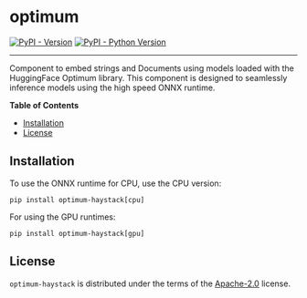 # optimum

[![PyPI - Version](https://img.shields.io/pypi/v/optimum.svg)](https://pypi.org/project/optimum-haystack)
[![PyPI - Python Version](https://img.shields.io/pypi/pyversions/optimum.svg)](https://pypi.org/project/optimum-haystack)

-----

Component to embed strings and Documents using models loaded with the HuggingFace Optimum library. This component is designed to seamlessly inference models using the high speed ONNX runtime.

**Table of Contents**

- [Installation](#installation)
- [License](#license)

## Installation

To use the ONNX runtime for CPU, use the CPU version:
```console
pip install optimum-haystack[cpu]
```

For using the GPU runtimes:
```console
pip install optimum-haystack[gpu]
```


## License

`optimum-haystack` is distributed under the terms of the [Apache-2.0](https://spdx.org/licenses/Apache-2.0.html) license.
